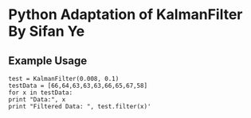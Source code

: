 # Python Adaptation of KalmanFilter By Sifan Ye
## Example Usage

    test = KalmanFilter(0.008, 0.1)
    testData = [66,64,63,63,63,66,65,67,58]
    for x in testData:
    print "Data:", x
    print "Filtered Data: ", test.filter(x)'
